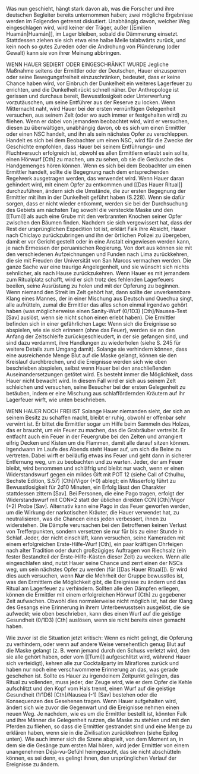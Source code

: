 Was nun geschieht, hängt stark davon ab, was die Forscher und ihre deutschen Begleiter bereits unternommen haben; zwei mögliche Ergebnisse werden im Folgenden getrennt diskutiert. Unabhängig davon, welcher Weg eingeschlagen wird, wird keiner der Träger, außer [[Emilien Huamán|Huamán]], im Lager bleiben, sobald die Dämmerung einsetzt. Stattdessen ziehen sie sich etwa eine halbe Meile talabwärts zurück, und kein noch so gutes Zureden oder die Androhung von Plünderung (oder Gewalt) kann sie von ihrer Meinung abbringen.

 WENN HAUER SEDIERT ODER EINGESCHRÄNKT WURDE
 Jegliche Maßnahme seitens der Ermittler oder der Deutschen, Hauer einzusperren oder seine Bewegungsfreiheit einzuschränken, bedeutet, dass er keine Chance haben wird, vor Einbruch der Dunkelheit ein weiteres Lagerfeuer zu errichten, und die Dunkelheit rückt schnell näher. Der Anthropologe ist gerissen und durchaus bereit, Bewusstlosigkeit oder Unterwerfung vorzutäuschen, um seine Entführer aus der Reserve zu locken. Wenn Mitternacht naht, wird Hauer bei der ersten vernünftigen Gelegenheit versuchen, aus seinem Zelt (oder wo auch immer er festgehalten wird) zu fliehen. Wenn er dabei von jemandem beobachtet wird, wird er versuchen, diesen zu überwältigen, unabhängig davon, ob es sich um einen Ermittler oder einen NSC handelt, und ihn als sein nächstes Opfer zu verschleppen. Handelt es sich bei dem Beobachter um einen NSC, wird für die Zwecke der Geschichte empfohlen, dass Hauer bei seinem Entführungs- und Fluchtversuch erfolgreich ist, obwohl es allen Ermittlern erlaubt sein sollte, einen Hörwurf [Cth] zu machen, um zu sehen, ob sie die Geräusche des Handgemenges hören können. Wenn es sich bei dem Beobachter um einen Ermittler handelt, sollte die Begegnung nach dem entsprechenden Regelwerk ausgetragen werden, das verwendet wird.
 Wenn Hauer daran gehindert wird, mit einem Opfer zu entkommen und [[Das Hauer Ritual]] durchzuführen, ändern sich die Umstände, die zur ersten Begegnung der Ermittler mit ihm in der Dunkelheit geführt haben (S.228). Wenn sie dafür sorgen, dass er nicht wieder entkommt, werden sie bei der Durchsuchung des Gebiets am nächsten Tag sowohl die versteckte Maske und den [[Tumi]] als auch eine Grube mit den verbrannten Knochen seiner Opfer zwischen den Bäumen finden. Nachdem sie sich vergewissert hat, dass der Rest der ursprünglichen Expedition tot ist, erklärt Falk ihre Absicht, Hauer nach Chiclayo zurückzubringen und ihn der örtlichen Polizei zu übergeben, damit er vor Gericht gestellt oder in eine Anstalt eingewiesen werden kann, je nach Ermessen der peruanischen Regierung. Von dort aus können sie mit den verschiedenen Aufzeichnungen und Funden nach Lima zurückkehren, die sie mit Freuden der Universität von San Marcos vermachen werden. Die ganze Sache war eine traurige Angelegenheit, und sie wünscht sich nichts sehnlicher, als nach Hause zurückzukehren. Wenn Hauer es mit jemandem zum Ritualplatz schafft, wird er sich trotz des fehlenden Lagerfeuers beeilen, seine Ausrüstung zu holen und mit der Opferung zu beginnen. Wenn niemand den Streit im Zelt gehört hat, dann sollte der unverkennbare Klang eines Mannes, der in einer Mischung aus Deutsch und Quechua singt, alle aufrütteln, zumal die Ermittler das alles schon einmal irgendwo gehört haben (was möglicherweise einen Sanity-Wurf (0/1D3) [Cth]/Nausea-Test [Sav] auslöst, wenn sie nicht schon einen erlebt haben). Die Ermittler befinden sich in einer gefährlichen Lage: Wenn sich die Ereignisse so abspielen, wie sie sich erinnern (ohne das Feuer), werden sie an den Anfang der Zeitschleife zurückgeschleudert, in der sie gefangen sind, und sind dazu verdammt, ihre Handlungen zu wiederholen (siehe S. 245 für weitere Details zum Umgang damit). Solange sie verhindern können, dass eine ausreichende Menge Blut auf die Maske gelangt, können sie den Kreislauf durchbrechen, und die Ereignisse werden sich wie oben beschrieben abspielen, selbst wenn Hauer bei den anschließenden Auseinandersetzungen getötet wird. Es besteht immer die Möglichkeit, dass Hauer nicht bewacht wird. In diesem Fall wird er sich aus seinem Zelt schleichen und versuchen, seine Besucher bei der ersten Gelegenheit zu betäuben, indem er eine Mischung aus schlaffördernden Kräutern auf ihr Lagerfeuer wirft, wie unten beschrieben.

WENN HAUER NOCH FREI IST
Solange Hauer niemanden sieht, der sich an seinem Besitz zu schaffen macht, bleibt er ruhig, obwohl er offenbar sehr verwirrt ist. Er bittet die Ermittler sogar um Hilfe beim Sammeln des Holzes, das er braucht, um ein Feuer zu machen, das die Grabräuber vertreibt. Er entfacht auch ein Feuer in der Feuergrube bei den Zelten und arrangiert eifrig Decken und Kisten um die Flammen, damit alle darauf sitzen können. Irgendwann im Laufe des Abends steht Hauer auf, um sich die Beine zu vertreten. Dabei wirft er beiläufig etwas ins Feuer und geht dann in sicherer Entfernung weg, um zu beobachten und zu warten. Jeder, der am Feuer bleibt, wird benommen und schläfrig und bleibt nur wach, wenn er einen Widerstandswurf gegen ein mildes Gift mit POT 12 (siehe Call of Cthulhu, Sechste Edition, S.57) [Cth]/Vigor (+0) ablegt; ein Misserfolg führt zu Bewusstlosigkeit für 2d10 Minuten, ein Erfolg lässt den Charakter stattdessen zittern [Sav]. Bei Personen, die eine Pago tragen, erfolgt der Widerstandswurf mit CON×2 statt der üblichen direkten CON [Cth]/Vigor (+2) Probe [Sav]. Alternativ kann eine Pago in das Feuer geworfen werden, um die Wirkung der narkotischen Kräuter, die Hauer verwendet hat, zu neutralisieren, was die Chancen eines jeden verbessert, ihnen zu widerstehen. Die Dämpfe verursachen bei den Betroffenen keinen Verlust von Trefferpunkten, sondern versetzen sie nur für bis zu einer Stunde in Schlaf. Jeder, der nicht einschläft, kann versuchen, seine Kameraden mit einem erfolgreichen Erste-Hilfe-Wurf [Cth], ein paar kräftigen Ohrfeigen nach alter Tradition oder durch großzügiges Auftragen von Riechsalz (ein fester Bestandteil der Erste-Hilfe-Kästen dieser Zeit) zu wecken.
Wenn alle eingeschlafen sind, nutzt Hauer seine Chance und zerrt einen der NSCs weg, um sein nächstes Opfer zu werden (für [[Das Hauer Ritual]]).
Er wird dies auch versuchen, wenn **Nur** die Mehrheit der Gruppe bewusstlos ist, was den Ermittlern die Möglichkeit gibt, die Ereignisse zu ändern und das Ritual am Lagerfeuer zu verhindern. Sollten alle den Dämpfen erliegen, können die Ermittler mit einem erfolgreichen Hörwurf [Cth] zu gegebener Zeit aufwachen. Obwohl dies normalerweise nicht möglich ist, hat der Klang des Gesangs eine Erinnerung in ihrem Unterbewusstsein ausgelöst, die sie aufweckt; wie oben beschrieben, kann dies einen Wurf auf die geistige Gesundheit (0/1D3) [Cth] auslösen, wenn sie nicht bereits einen gemacht haben. 

Wie zuvor ist die Situation jetzt kritisch: Wenn es nicht gelingt, die Opferung zu verhindern, oder wenn auf andere Weise versehentlich genug Blut auf die Maske gelangt (z. B. wenn jemand durch den Schuss verletzt wird, den sie alle gehört haben, oder vom [[Tumi]] aufgeschlitzt wird, während Hauer sich verteidigt), kehren alle zur Cocktailparty im Miraflores zurück und haben nur noch eine verschwommene Erinnerung an das, was gerade geschehen ist. Sollte es Hauer zu irgendeinem Zeitpunkt gelingen, das Ritual zu vollenden, muss jeder, der Zeuge wird, wie er dem Opfer die Kehle aufschlitzt und den Kopf vom Hals trennt, einen Wurf auf die geistige Gesundheit (1/1D6) [Cth]/Nausea (-1) [Sav] bestehen oder die Konsequenzen des Gesehenen tragen. Wenn Hauer aufgehalten wird, ändert sich wie zuvor die Gegenwart und die Ereignisse nehmen einen neuen Weg. Je nachdem, wie es um die Ermittler bestellt ist, könnten Falk und ihre Männer die Gelegenheit nutzen, die Maske zu stehlen und mit den Pferden zu fliehen, so dass die Ermittler gestrandet sind und eine Menge zu erklären haben, wenn sie in die Zivilisation zurückkehren (siehe Epilog unten). Wie auch immer sich die Szene abspielt, von dem Moment an, in dem sie die Gesänge zum ersten Mal hören, wird jeder Ermittler von einem unangenehmen Déjà-vu-Gefühl heimgesucht, das sie nicht abschütteln können, es sei denn, es gelingt ihnen, den ursprünglichen Verlauf der Ereignisse zu ändern.